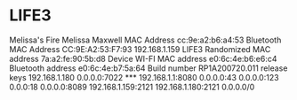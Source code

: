 # LIFE3
Melissa's Fire Melissa Maxwell MAC Address  cc:9e:a2:b6:a4:53 Bluetooth MAC Address CC:9E:A2:53:F7:93 192.168.1.159 LIFE3 Randomized MAC address 7a:a2:fe:90:5b:d8 Device WI-FI MAC address e0:6c:4e:b6:e6:c4 Bluetooth address e0:6c:4e:b7:5a:64 Build number RP1A200720.011 release keys 192.168.1.180 0.0.0.0:7022 *** 192.168.1.1:8080  0.0.0.0:43  0.0.0.0:123  0.0.0:18  0.0.0.0:8089 192.168.1.159:2121  192.168.1.180:2121  0.0.0.0/0
